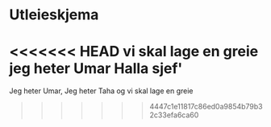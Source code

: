 # Utleieskjema
<<<<<<< HEAD
vi skal lage en greie
jeg heter Umar
Halla sjef'
=======
Jeg heter Umar, 
Jeg heter Taha
og vi skal lage en greie
>>>>>>> 4447c1e11817c86ed0a9854b79b32c33efa6ca60
